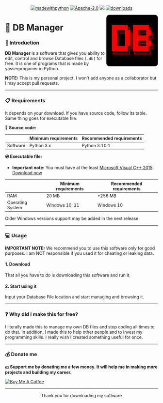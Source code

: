 <p align="center">  
<a href="https://www.python.org/"> <img src="https://img.shields.io/badge/made%20with-python%20%F0%9F%90%8D-brightgreen" alt="madewithpython" border="0"></a>
<a href="https://github.com/yasserprogamer/DBManager/blob/main/LICENSE"> <img src="https://img.shields.io/github/license/yasserprogamer/DBManager" alt="Apache-2.0" border="0"></a> 
<a href="https://github.com/yasserprogamer/DBManager/releases"> <img src="https://img.shields.io/github/v/release/yasserprogamer/DBManager?include_prereleases" alt"latestrelease"></a>
<a href="https://github.com/yasserprogamer/DBManager/releases"> <img src="https://img.shields.io/github/downloads/yasserprogamer/DBManager/total" alt="downloads" border="0"></a>
</p>

<img src="logo.png" width="170" height="170" align="right" style="border-radius: 10px" />

# 💾 DB Manager

### 📕 Introduction

**DB Manager** is a software that gives you ability to edit, control and browse Database files `[.db]` for free. It is one of programs that is made by yasserprogamer in Python.

**NOTE:** This is my personal project. I won't add anyone as a collaborator but I may accept pull requests.

---

### 📋 Requirements

It depends on your download. If you have source code, follow its table. Same thing goes for executable file.

**📄 Source code:**

|          | Minimum requirements | Recommended requirements |
| -------- | -------------------- | ------------------------ |
| Software | Python 3.x           | Python 3.10.1            |

**💿 Executable file:**

- **Important note:** You must have at the least <u>Microsoft Visual C++ 2015</u>: [Download now](https://www.microsoft.com/en-us/download/details.aspx?id=53840)

|                  | Minimum requirements | Recommended requirements |
| ---------------- | -------------------- | ------------------------ |
| RAM              | 20 MB                | +256 MB                  |
| Operating System | Windows 10, 11       | Windows 10               |

Older Windows versions support may be added in the next release.

---

### 💻 Usage

**IMPORTANT NOTE:** We recommend you to use this software only for good purposes. I am NOT responsible if you used it for cheating or leaking data.

#### 1. Download

That all you have to do is downloading this software and run it.

#### 2. Start using it

Input your Database File location and start managing and browsing it.

---

### ❓ Why did I make this for free?

I literally made this to manage my own DB files and stop coding all times to do that. In addition, I made this to help other people and to invest my programming skills. I really wish I created something useful for once. 

---

### 💰 Donate me

**💵 Support me by donating me a few money. It will help me in making more projects and building my career.**

<a href="https://www.buymeacoffee.com/yasserprogamer" target="_blank"><img src="https://cdn.buymeacoffee.com/buttons/v2/default-yellow.png" alt="Buy Me A Coffee" style="height: 60px !important;width: 217px !important;" ></a>



---

<div align="center">
Thank you for downloading my software
</div>